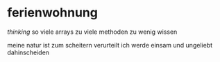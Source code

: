 # ferienwohnung
*thinking*
so viele arrays
zu viele methoden
zu wenig wissen

meine natur ist zum scheitern verurteilt
ich werde einsam und ungeliebt dahinscheiden
